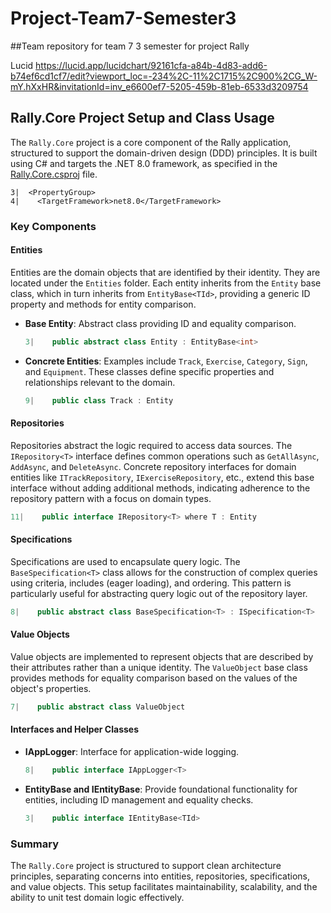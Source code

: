 # Project-Team7-Semester3
##Team repository for team 7 3 semester for project Rally

Lucid  https://lucid.app/lucidchart/92161cfa-a84b-4d83-add6-b74ef6cd1cf7/edit?viewport_loc=-234%2C-11%2C1715%2C900%2CG_W-mY.hXxHR&invitationId=inv_e6600ef7-5205-459b-81eb-6533d3209754


## Rally.Core Project Setup and Class Usage

The `Rally.Core` project is a core component of the Rally application, structured to support the domain-driven design (DDD) principles. It is built using C# and targets the .NET 8.0 framework, as specified in the [Rally.Core.csproj](file:///Users/trygvebechsgaard/Repoes/Project-Team7-Semester3/src/Rally.Core/Rally.Core.csproj#1%2C1-1%2C1) file.

```csharp:src/Rally.Core/Rally.Core.csproj
3|  <PropertyGroup>
4|    <TargetFramework>net8.0</TargetFramework>
```

### Key Components

#### Entities
Entities are the domain objects that are identified by their identity. They are located under the `Entities` folder. Each entity inherits from the `Entity` base class, which in turn inherits from `EntityBase<TId>`, providing a generic ID property and methods for entity comparison.

- **Base Entity**: Abstract class providing ID and equality comparison.
  ```csharp:src/Rally.Core/Entities/Base/Entity.cs
  3|    public abstract class Entity : EntityBase<int>
  ```

- **Concrete Entities**: Examples include `Track`, `Exercise`, `Category`, `Sign`, and `Equipment`. These classes define specific properties and relationships relevant to the domain.
  ```csharp:src/Rally.Core/Entities/Track.cs
  9|    public class Track : Entity
  ```

#### Repositories
Repositories abstract the logic required to access data sources. The `IRepository<T>` interface defines common operations such as `GetAllAsync`, `AddAsync`, and `DeleteAsync`. Concrete repository interfaces for domain entities like `ITrackRepository`, `IExerciseRepository`, etc., extend this base interface without adding additional methods, indicating adherence to the repository pattern with a focus on domain types.

```csharp:src/Rally.Core/Repositories/Base/IRepository.cs
11|    public interface IRepository<T> where T : Entity
```

#### Specifications
Specifications are used to encapsulate query logic. The `BaseSpecification<T>` class allows for the construction of complex queries using criteria, includes (eager loading), and ordering. This pattern is particularly useful for abstracting query logic out of the repository layer.

```csharp:src/Rally.Core/Specifications/Base/BaseSpecification.cs
8|    public abstract class BaseSpecification<T> : ISpecification<T>
```

#### Value Objects
Value objects are implemented to represent objects that are described by their attributes rather than a unique identity. The `ValueObject` base class provides methods for equality comparison based on the values of the object's properties.

```csharp:src/Rally.Core/ValueObjects/Base/ValueObject.cs
7|    public abstract class ValueObject
```

#### Interfaces and Helper Classes
- **IAppLogger<T>**: Interface for application-wide logging.
  ```csharp:src/Rally.Core/Interfaces/IAppLogger.cs
  8|    public interface IAppLogger<T>
  ```

- **EntityBase and IEntityBase**: Provide foundational functionality for entities, including ID management and equality checks.
  ```csharp:src/Rally.Core/Entities/Base/IEntityBase.cs
  3|    public interface IEntityBase<TId>
  ```

### Summary
The `Rally.Core` project is structured to support clean architecture principles, separating concerns into entities, repositories, specifications, and value objects. This setup facilitates maintainability, scalability, and the ability to unit test domain logic effectively.